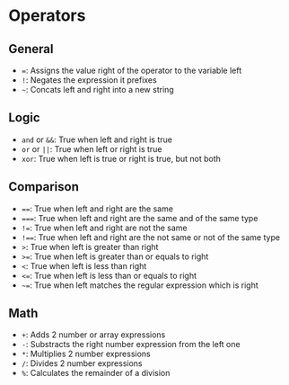 # Operators

## General

- ``=``: Assigns the value right of the operator to the variable left
- ``!``: Negates the expression it prefixes
- ``~``: Concats left and right into a new string

## Logic

- ``and`` or ``&&``: True when left and right is true
- ``or`` or ``||``: True when left or right is true
- ``xor``: True when left is true or right is true, but not both

## Comparison

- ``==``: True when left and right are the same
- ``===``: True when left and right are the same and of the same type
- ``!=``: True when left and right are not the same
- ``!==``: True when left and right are the not same or not of the same type
- ``>``: True when left is greater than right
- ``>=``: True when left is greater than or equals to right
- ``<``: True when left is less than right
- ``<=``: True when left is less than or equals to right
- ``~=``: True when left matches the regular expression which is right

## Math

- ``+``: Adds 2 number or array expressions
- ``-``: Substracts the right number expression from the left one
- ``*``: Multiplies 2 number expressions
- ``/``: Divides 2 number expressions
- ``%``: Calculates the remainder of a division
